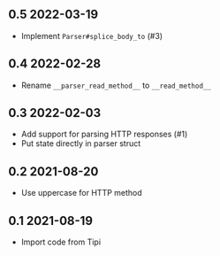 ## 0.5 2022-03-19

- Implement `Parser#splice_body_to` (#3)

## 0.4 2022-02-28

- Rename `__parser_read_method__` to `__read_method__`

## 0.3 2022-02-03

- Add support for parsing HTTP responses (#1)
- Put state directly in parser struct

## 0.2 2021-08-20

- Use uppercase for HTTP method

## 0.1 2021-08-19

- Import code from Tipi
